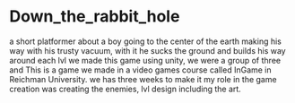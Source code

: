 # Down_the_rabbit_hole
a short platformer about a boy going to the center of the earth making his way with his trusty vacuum, with it he sucks the ground and builds his way around each lvl
we made this game using unity, we were a group of three and This is a game we made in a video games course called InGame in Reichman University.
we has three weeks to make it
my role in the game creation was creating the enemies, lvl design including the art.
